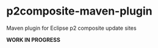 # p2composite-maven-plugin
Maven plugin for Eclipse p2 composite update sites

**WORK IN PROGRESS**

